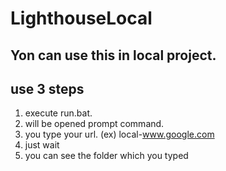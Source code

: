 # LighthouseLocal

## Yon can use this in local project.

## use 3 steps

1. execute run.bat.
2. will be opened prompt command.
3. you type your url. (ex) local-www.google.com
4. just wait
5. you can see the folder which you typed
